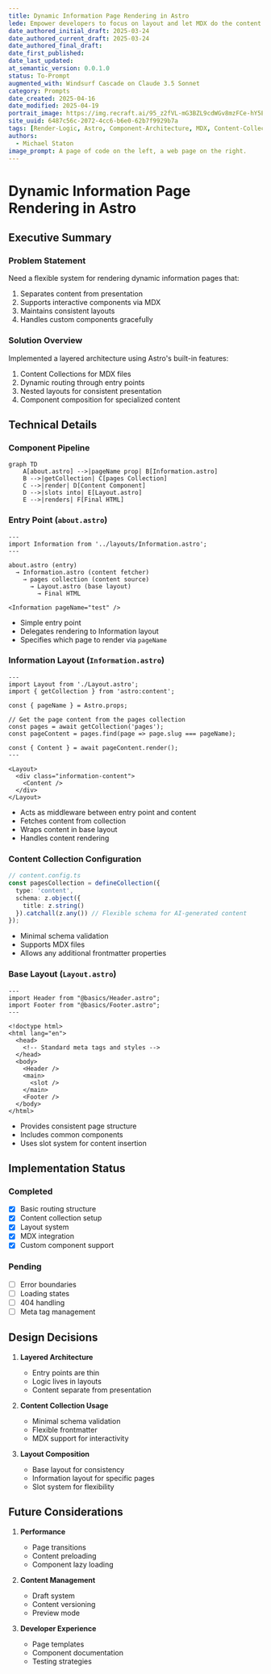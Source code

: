 ```yaml
---
title: Dynamic Information Page Rendering in Astro
lede: Empower developers to focus on layout and let MDX do the content and interaction
date_authored_initial_draft: 2025-03-24
date_authored_current_draft: 2025-03-24
date_authored_final_draft: 
date_first_published: 
date_last_updated: 
at_semantic_version: 0.0.1.0
status: To-Prompt
augmented_with: Windsurf Cascade on Claude 3.5 Sonnet
category: Prompts
date_created: 2025-04-16
date_modified: 2025-04-19
portrait_image: https://img.recraft.ai/95_z2fVL-mG3BZL9cdWGv8mzFCe-hY5EH_h8DrcdQbA/rs:fit:1024:1820:0/raw:1/plain/abs://external/images/e812a314-0fcf-4a06-9abf-06e415b94081
site_uuid: 6487c56c-2072-4cc6-b6e0-62b7f9929b7a
tags: [Render-Logic, Astro, Component-Architecture, MDX, Content-Collections, Dynamic-Routing, Layout-System, Content-Display]
authors:
  - Michael Staton
image_prompt: A page of code on the left, a web page on the right.
---
```


# Dynamic Information Page Rendering in Astro

## Executive Summary

### Problem Statement
Need a flexible system for rendering dynamic information pages that:
1. Separates content from presentation
2. Supports interactive components via MDX
3. Maintains consistent layouts
4. Handles custom components gracefully

### Solution Overview
Implemented a layered architecture using Astro's built-in features:
1. Content Collections for MDX files
2. Dynamic routing through entry points
3. Nested layouts for consistent presentation
4. Component composition for specialized content

## Technical Details

### Component Pipeline

```mermaid
graph TD
    A[about.astro] -->|pageName prop| B[Information.astro]
    B -->|getCollection| C[pages Collection]
    C -->|render| D[Content Component]
    D -->|slots into| E[Layout.astro]
    E -->|renders| F[Final HTML]
```

### Entry Point (`about.astro`)
```astro
---
import Information from '../layouts/Information.astro';
---

about.astro (entry)
  → Information.astro (content fetcher)
    → pages collection (content source)
      → Layout.astro (base layout)
        → Final HTML

<Information pageName="test" />
```
- Simple entry point
- Delegates rendering to Information layout
- Specifies which page to render via `pageName`



### Information Layout (`Information.astro`)
```astro
---
import Layout from './Layout.astro';
import { getCollection } from 'astro:content';

const { pageName } = Astro.props;

// Get the page content from the pages collection
const pages = await getCollection('pages');
const pageContent = pages.find(page => page.slug === pageName);

const { Content } = await pageContent.render();
---

<Layout>
  <div class="information-content">
    <Content />
  </div>
</Layout>
```
- Acts as middleware between entry point and content
- Fetches content from collection
- Wraps content in base layout
- Handles content rendering

### Content Collection Configuration
```typescript
// content.config.ts
const pagesCollection = defineCollection({
  type: 'content',
  schema: z.object({
    title: z.string()
  }).catchall(z.any()) // Flexible schema for AI-generated content
});
```
- Minimal schema validation
- Supports MDX files
- Allows any additional frontmatter properties

### Base Layout (`Layout.astro`)
```astro
---
import Header from "@basics/Header.astro";
import Footer from "@basics/Footer.astro";
---

<!doctype html>
<html lang="en">
  <head>
    <!-- Standard meta tags and styles -->
  </head>
  <body>
    <Header />
    <main>
      <slot />
    </main>
    <Footer />
  </body>
</html>
```
- Provides consistent page structure
- Includes common components
- Uses slot system for content insertion

## Implementation Status

### Completed
- [x] Basic routing structure
- [x] Content collection setup
- [x] Layout system
- [x] MDX integration
- [x] Custom component support

### Pending
- [ ] Error boundaries
- [ ] Loading states
- [ ] 404 handling
- [ ] Meta tag management

## Design Decisions

1. **Layered Architecture**
   - Entry points are thin
   - Logic lives in layouts
   - Content separate from presentation

2. **Content Collection Usage**
   - Minimal schema validation
   - Flexible frontmatter
   - MDX support for interactivity

3. **Layout Composition**
   - Base layout for consistency
   - Information layout for specific pages
   - Slot system for flexibility

## Future Considerations

1. **Performance**
   - Page transitions
   - Content preloading
   - Component lazy loading

2. **Content Management**
   - Draft system
   - Content versioning
   - Preview mode

3. **Developer Experience**
   - Page templates
   - Component documentation
   - Testing strategies